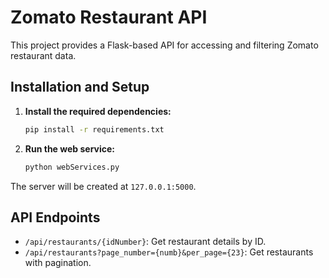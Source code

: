 
# Zomato Restaurant API

This project provides a Flask-based API for accessing and filtering Zomato restaurant data.

## Installation and Setup

1. **Install the required dependencies:**

   ```bash
   pip install -r requirements.txt
   ```
2. **Run the web service:**

   ```bash
   python webServices.py
   ```

The server will be created at `127.0.0.1:5000`.

## API Endpoints

- `/api/restaurants/{idNumber}`: Get restaurant details by ID.
- `/api/restaurants?page_number={numb}&per_page={23}`: Get restaurants with pagination.
